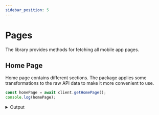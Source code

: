 ```yaml
---
sidebar_position: 5
---
```


# Pages

The library provides methods for fetching all mobile app pages.

## Home Page

Home page contains different sections. The package applies some transformations to the raw API data to make it more convenient to use.

```ts
const homePage = await client.getHomePage();
console.log(homePage);
```

<details>
    <summary>Output</summary>

    ```ts
    [
        {
            title: 'Recent Uploads',
            data: [
                ...
            ]
        },
        {
            title: 'New Releases',
            data: [
                ...
            ]
        },
        {
            title: 'Trending',
            data: [
                ...
            ]
        },
        {
            title: 'Random',
            data: [
                ...
            ]
        },
        { title: 'My 56 Recent Likes', data: [ ... ] }
    ]
    ```

</details>
